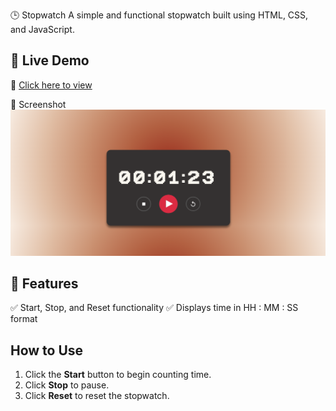 🕒 Stopwatch
A simple and functional stopwatch built using HTML, CSS, and JavaScript.

## 🚀 Live Demo

🔗 [Click here to view](https://codestellatixn.github.io/js-stopwatch/)

📸 Screenshot
![Stopwatch Preview](./images/sceenshot.png)

## 📌 Features
✅ Start, Stop, and Reset functionality
✅ Displays time in HH : MM : SS format

## How to Use

1. Click the **Start** button to begin counting time.
2. Click **Stop** to pause.
3. Click **Reset** to reset the stopwatch.
